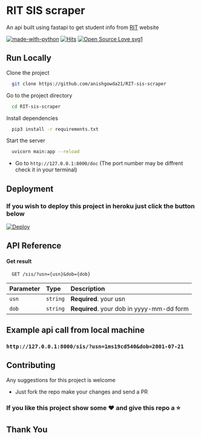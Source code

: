
# RIT SIS scraper

An api built using fastapi to get student info from [RIT](http://parents.msrit.edu) website

[![made-with-python](https://img.shields.io/badge/Made%20with-Python-1f425f.svg)](https://www.python.org/) [![Hits](https://hits.seeyoufarm.com/api/count/incr/badge.svg?url=https%3A%2F%2Fgithub.com%2Fanishgowda21%2FRIT-sis-scraper&count_bg=%23C428CF&title_bg=%23555555&icon=visualstudiocode.svg&icon_color=%23E7E7E7&title=hits&edge_flat=false)](https://hits.seeyoufarm.com) [![Open Source Love svg1](https://badges.frapsoft.com/os/v1/open-source.svg?v=103)](https://github.com/ellerbrock/open-source-badges/)

## Run Locally

Clone the project

```bash
  git clone https://github.com/anishgowda21/RIT-sis-scraper
```

Go to the project directory

```bash
  cd RIT-sis-scraper
```

Install dependencies

```bash
  pip3 install -r requirements.txt
```

Start the server

```bash
  uvicorn main:app --reload
```

- Go to `http://127.0.0.1:8000/doc` (The port number may be diffrent check it in your terminal)
## Deployment

### If you wish to deploy this project in heroku just click the button below 
[![Deploy](https://www.herokucdn.com/deploy/button.svg)](https://heroku.com/deploy?template=https://github.com/anishgowda21/RIT-sis-scraper/tree/master)


## API Reference

#### Get result

```http
  GET /sis/?usn={usn}&dob={dob}
```

| Parameter | Type     | Description                |
| :-------- | :------- | :------------------------- |
| `usn` | `string` | **Required**. your usn  |
| `dob` | `string` | **Required**. your dob in yyyy-mm-dd form  |

## Example api call from local machine

### `http://127.0.0.1:8000/sis/?usn=1ms19cd540&dob=2001-07-21`
  

## 
## Contributing

Any suggestions for this project is welcome
- Just fork the repo make your changes and send a PR

### If you like this project show some :heart: and give this repo a :star:
## Thank You